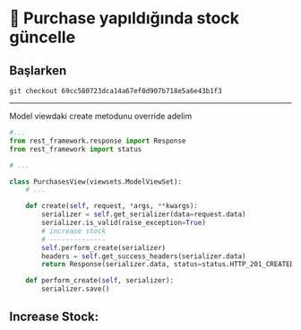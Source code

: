 # 🤩 Purchase yapıldığında stock güncelle

## Başlarken&#x20;

`git checkout 69cc580723dca14a67ef0d907b718e5a6e43b1f3`

***

Model viewdaki create metodunu override adelim

```python
#...
from rest_framework.response import Response
from rest_framework import status

# ...

class PurchasesView(viewsets.ModelViewSet):
    # ...

    def create(self, request, *args, **kwargs):
        serializer = self.get_serializer(data=request.data)
        serializer.is_valid(raise_exception=True)
        # increase stock
        # --------------
        self.perform_create(serializer)
        headers = self.get_success_headers(serializer.data)
        return Response(serializer.data, status=status.HTTP_201_CREATED, headers=headers)

    def perform_create(self, serializer):
        serializer.save()
```

## Increase Stock:

